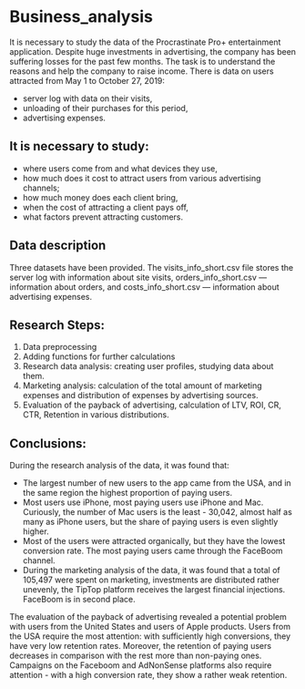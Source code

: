 # Business_analysis

It is necessary to study the data of the Procrastinate Pro+ entertainment application. Despite huge investments in advertising, the company has been suffering losses for the past few months. The task is to understand the reasons and help the company to raise income.
There is data on users attracted from May 1 to October 27, 2019:

- server log with data on their visits,
- unloading of their purchases for this period,
- advertising expenses.

## It is necessary to study:

- where users come from and what devices they use,
- how much does it cost to attract users from various advertising channels;
- how much money does each client bring,
- when the cost of attracting a client pays off,
- what factors prevent attracting customers.

## Data description

Three datasets have been provided. The visits_info_short.csv file stores the server log with information about site visits, orders_info_short.csv — information about orders, and costs_info_short.csv — information about advertising expenses.

## Research Steps:

1. Data preprocessing
2. Adding functions for further calculations
3. Research data analysis: creating user profiles, studying data about them. 
4. Marketing analysis: calculation of the total amount of marketing expenses and distribution of expenses by advertising sources.
5. Evaluation of the payback of advertising, calculation of LTV, ROI, CR, CTR, Retention in various distributions. 

## Conclusions:

During the research analysis of the data, it was found that:

- The largest number of new users to the app came from the USA, and in the same region the highest proportion of paying users.
- Most users use iPhone, most paying users use iPhone and Mac. Curiously, the number of Mac users is the least - 30,042, almost half as many as iPhone users, but the share of paying users is even slightly higher.
- Most of the users were attracted organically, but they have the lowest conversion rate. The most paying users came through the FaceBoom channel.
- During the marketing analysis of the data, it was found that a total of 105,497 were spent on marketing, investments are distributed rather unevenly, the TipTop platform receives the largest financial injections. FaceBoom is in second place.

The evaluation of the payback of advertising revealed a potential problem with users from the United States and users of Apple products. Users from the USA require the most attention: with sufficiently high conversions, they have very low retention rates. Moreover, the retention of paying users decreases in comparison with the rest more than non-paying ones. Campaigns on the Faceboom and AdNonSense platforms also require attention - with a high conversion rate, they show a rather weak retention.
